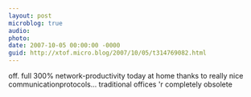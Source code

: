```yaml
---
layout: post
microblog: true
audio: 
photo: 
date: 2007-10-05 00:00:00 -0000
guid: http://xtof.micro.blog/2007/10/05/t314769082.html
---
```

off. full 300% network-productivity today at home thanks to really nice communicationprotocols... traditional offices 'r completely obsolete
